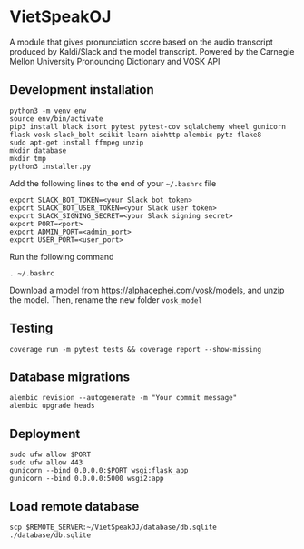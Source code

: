 # VietSpeakOJ
A module that gives pronunciation score based on the audio transcript produced by Kaldi/Slack and the model transcript. Powered by the Carnegie Mellon University Pronouncing Dictionary and VOSK API

## Development installation
```
python3 -m venv env
source env/bin/activate
pip3 install black isort pytest pytest-cov sqlalchemy wheel gunicorn flask vosk slack_bolt scikit-learn aiohttp alembic pytz flake8
sudo apt-get install ffmpeg unzip
mkdir database
mkdir tmp
python3 installer.py
```

Add the following lines to the end of your `~/.bashrc` file
```
export SLACK_BOT_TOKEN=<your Slack bot token>
export SLACK_BOT_USER_TOKEN=<your Slack user token>
export SLACK_SIGNING_SECRET=<your Slack signing secret>
export PORT=<port>
export ADMIN_PORT=<admin_port>
export USER_PORT=<user_port>
```

Run the following command
```
. ~/.bashrc
```

Download a model from https://alphacephei.com/vosk/models, and unzip the model. Then, rename the new folder `vosk_model`
## Testing
```
coverage run -m pytest tests && coverage report --show-missing
```
## Database migrations
```
alembic revision --autogenerate -m "Your commit message"
alembic upgrade heads
```

## Deployment
```
sudo ufw allow $PORT
sudo ufw allow 443
gunicorn --bind 0.0.0.0:$PORT wsgi:flask_app
gunicorn --bind 0.0.0.0:5000 wsgi2:app
```
## Load remote database
```
scp $REMOTE_SERVER:~/VietSpeakOJ/database/db.sqlite ./database/db.sqlite
```

